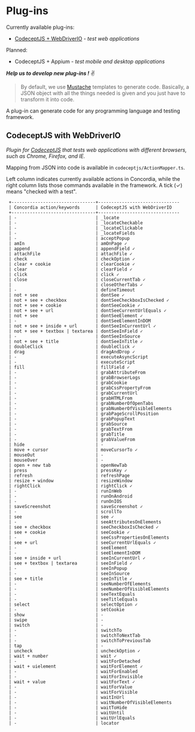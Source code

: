 # Plug-ins

Currently available plug-ins:

- [CodeceptJS + WebDriverIO](#CodeceptJS%20with%20WebDriverIO) - *test web applications*

Planned:
 - CodeceptJS + Appium - *test mobile and desktop applications*

***Help us to develop new plug-ins !*** ✌

> By default, we use [Mustache](https://github.com/janl/mustache.js) templates to generate code. Basically, a JSON object with all the things needed is given and you just have to transform it into code.

 A plug-in can generate code for any programming language and testing framework.

## CodeceptJS with WebDriverIO

*Plugin for [CodeceptJS](https://codecept.io) that tests web applications with different browsers, such as Chrome, Firefox, and IE.*

Mapping from JSON into code is available in `codeceptjs/ActionMapper.ts`.

Left column indicates currently available actions in Concordia, while the right column lists those commands available in the framework.  A tick (✓) means "checked with a test".

```
 +--------------------------------+-------------------------------
 | Concordia action/keywords      | CodeceptJS with WebDriverIO
 +--------------------------------+-------------------------------
 | -                              | _locate
 | -                              | _locateCheckable
 | -                              | _locateClickable
 | -                              | _locateFields
 | -                              | acceptPopup
 | amIn                           | amOnPage ✓
 | append                         | appendField ✓
 | attachFile                     | attachFile ✓
 | check                          | checkOption ✓
 | clear + cookie                 | clearCookie ✓
 | clear                          | clearField ✓
 | click                          | click ✓
 | close                          | closeCurrentTab ✓
 |                                | closeOtherTabs ✓
 | -                              | defineTimeout
 | not + see                      | dontSee ✓
 | not + see + checkbox           | dontSeeCheckboxIsChecked ✓
 | not + see + cookie             | dontSeeCookie ✓
 | not + see + url                | dontSeeCurrentUrlEquals ✓
 | not + see                      | dontSeeElement ✓
 | -                              | dontSeeElementInDOM
 | not + see + inside + url       | dontSeeInCurrentUrl ✓
 | not + see + textbox | textarea | dontSeeInField ✓
 | -                              | dontSeeInSource
 | not + see + title              | dontSeeInTitle ✓
 | doubleClick                    | doubleClick ✓
 | drag                           | dragAndDrop ✓
 | -                              | executeAsyncScript
 | -                              | executeScript
 | fill                           | fillField ✓
 | -                              | grabAttributeFrom
 | -                              | grabBrowserLogs
 | -                              | grabCookie
 | -                              | grabCssPropertyFrom
 | -                              | grabCurrentUrl
 | -                              | grabHTMLFrom
 | -                              | grabNumberOfOpenTabs
 | -                              | grabNumberOfVisibleElements
 | -                              | grabPageScrollPosition
 | -                              | grabPopupText
 | -                              | grabSource
 | -                              | grabTextFrom
 | -                              | grabTitle
 | -                              | grabValueFrom
 | hide                           | -
 | move + cursor                  | moveCursorTo ✓
 | mouseOut                       | -
 | mouseOver                      | -
 | open + new tab                 | openNewTab
 | press                          | pressKey ✓
 | refresh                        | refreshPage
 | resize + window                | resizeWindow
 | rightClick                     | rightClick ✓
 | -                              | runInWeb
 | -                              | runOnAndroid
 | -                              | runOnIOS
 | saveScreenshot                 | saveScreenshot ✓
 | -                              | scrollTo
 | see                            | see ✓
 | -                              | seeAttributesOnElements
 | see + checkbox                 | seeCheckboxIsChecked ✓
 | see + cookie                   | seeCookie ✓
 | -                              | seeCssPropertiesOnElements
 | see + url                      | seeCurrentUrlEquals ✓
 | -                              | seeElement
 | -                              | seeElementInDOM
 | see + inside + url             | seeInCurrentUrl ✓
 | see + textbox | textarea       | seeInField ✓
 | -                              | seeInPopup
 | -                              | seeInSource
 | see + title                    | seeInTitle ✓
 | -                              | seeNumberOfElements
 | -                              | seeNumberOfVisibleElements
 | -                              | seeTextEquals
 | -                              | seeTitleEquals
 | select                         | selectOption ✓
 | -                              | setCookie
 | show                           | -
 | swipe                          | -
 | switch                         | -
 | -                              | switchTo
 | -                              | switchToNextTab
 | -                              | switchToPreviousTab
 | tap                            | -
 | uncheck                        | uncheckOption ✓
 | wait + number                  | wait ✓
 | -                              | waitForDetached
 | wait + uielement               | waitForElement ✓
 | -                              | waitForEnabled
 | -                              | waitForInvisible
 | wait + value                   | waitForText ✓
 | -                              | waitForValue
 | -                              | waitForVisible
 | -                              | waitInUrl
 | -                              | waitNumberOfVisibleElements
 | -                              | waitToHide
 | -                              | waitUntil
 | -                              | waitUrlEquals
 | -                              | locator
```